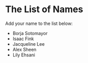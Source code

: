 The List of Names
=================

Add your name to the list below:

* Borja Sotomayor
* Isaac Fink
* Jacqueline Lee
* Alex Sheen
* Lily Ehsani